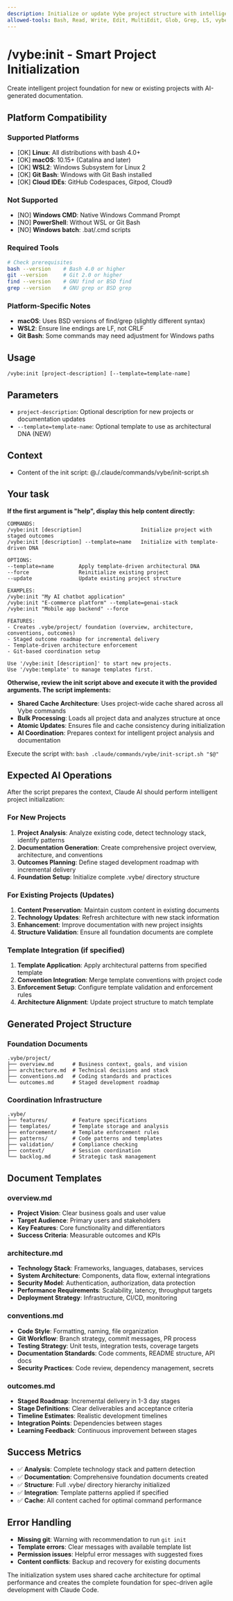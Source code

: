 ```yaml
---
description: Initialize or update Vybe project structure with intelligent analysis
allowed-tools: Bash, Read, Write, Edit, MultiEdit, Glob, Grep, LS, vybe-cache.get, vybe-cache.set, vybe-cache.mget, vybe-cache.mset
---
```


# /vybe:init - Smart Project Initialization

Create intelligent project foundation for new or existing projects with AI-generated documentation.

## Platform Compatibility

### Supported Platforms
- [OK] **Linux**: All distributions with bash 4.0+
- [OK] **macOS**: 10.15+ (Catalina and later)
- [OK] **WSL2**: Windows Subsystem for Linux 2
- [OK] **Git Bash**: Windows with Git Bash installed
- [OK] **Cloud IDEs**: GitHub Codespaces, Gitpod, Cloud9

### Not Supported
- [NO] **Windows CMD**: Native Windows Command Prompt
- [NO] **PowerShell**: Without WSL or Git Bash
- [NO] **Windows batch**: .bat/.cmd scripts

### Required Tools
```bash
# Check prerequisites
bash --version    # Bash 4.0 or higher
git --version     # Git 2.0 or higher
find --version    # GNU find or BSD find
grep --version    # GNU grep or BSD grep
```

### Platform-Specific Notes
- **macOS**: Uses BSD versions of find/grep (slightly different syntax)
- **WSL2**: Ensure line endings are LF, not CRLF
- **Git Bash**: Some commands may need adjustment for Windows paths

## Usage
```
/vybe:init [project-description] [--template=template-name]
```

## Parameters
- `project-description`: Optional description for new projects or documentation updates
- `--template=template-name`: Optional template to use as architectural DNA (NEW)

## Context
- Content of the init script: @./.claude/commands/vybe/init-script.sh

## Your task

**If the first argument is "help", display this help content directly:**

```
COMMANDS:
/vybe:init [description]                   Initialize project with staged outcomes
/vybe:init [description] --template=name   Initialize with template-driven DNA

OPTIONS:
--template=name        Apply template-driven architectural DNA
--force                Reinitialize existing project
--update               Update existing project structure

EXAMPLES:
/vybe:init "My AI chatbot application"
/vybe:init "E-commerce platform" --template=genai-stack
/vybe:init "Mobile app backend" --force

FEATURES:
- Creates .vybe/project/ foundation (overview, architecture, conventions, outcomes)
- Staged outcome roadmap for incremental delivery
- Template-driven architecture enforcement
- Git-based coordination setup

Use '/vybe:init [description]' to start new projects.
Use '/vybe:template' to manage templates first.
```

**Otherwise, review the init script above and execute it with the provided arguments. The script implements:**

- **Shared Cache Architecture**: Uses project-wide cache shared across all Vybe commands
- **Bulk Processing**: Loads all project data and analyzes structure at once
- **Atomic Updates**: Ensures file and cache consistency during initialization
- **AI Coordination**: Prepares context for intelligent project analysis and documentation

Execute the script with: `bash .claude/commands/vybe/init-script.sh "$@"`

## Expected AI Operations

After the script prepares the context, Claude AI should perform intelligent project initialization:

### For New Projects
1. **Project Analysis**: Analyze existing code, detect technology stack, identify patterns
2. **Documentation Generation**: Create comprehensive project overview, architecture, and conventions
3. **Outcomes Planning**: Define staged development roadmap with incremental delivery
4. **Foundation Setup**: Initialize complete .vybe/ directory structure

### For Existing Projects (Updates)
1. **Content Preservation**: Maintain custom content in existing documents
2. **Technology Updates**: Refresh architecture with new stack information
3. **Enhancement**: Improve documentation with new project insights
4. **Structure Validation**: Ensure all foundation documents are complete

### Template Integration (if specified)
1. **Template Application**: Apply architectural patterns from specified template
2. **Convention Integration**: Merge template conventions with project code
3. **Enforcement Setup**: Configure template validation and enforcement rules
4. **Architecture Alignment**: Update project structure to match template

## Generated Project Structure

### Foundation Documents
```
.vybe/project/
├── overview.md      # Business context, goals, and vision
├── architecture.md  # Technical decisions and stack
├── conventions.md   # Coding standards and practices
└── outcomes.md      # Staged development roadmap
```

### Coordination Infrastructure
```
.vybe/
├── features/        # Feature specifications
├── templates/       # Template storage and analysis
├── enforcement/     # Template enforcement rules
├── patterns/        # Code patterns and templates
├── validation/      # Compliance checking
├── context/         # Session coordination
└── backlog.md       # Strategic task management
```

## Document Templates

### overview.md
- **Project Vision**: Clear business goals and user value
- **Target Audience**: Primary users and stakeholders
- **Key Features**: Core functionality and differentiators
- **Success Criteria**: Measurable outcomes and KPIs

### architecture.md
- **Technology Stack**: Frameworks, languages, databases, services
- **System Architecture**: Components, data flow, external integrations
- **Security Model**: Authentication, authorization, data protection
- **Performance Requirements**: Scalability, latency, throughput targets
- **Deployment Strategy**: Infrastructure, CI/CD, monitoring

### conventions.md
- **Code Style**: Formatting, naming, file organization
- **Git Workflow**: Branch strategy, commit messages, PR process
- **Testing Strategy**: Unit tests, integration tests, coverage targets
- **Documentation Standards**: Code comments, README structure, API docs
- **Security Practices**: Code review, dependency management, secrets

### outcomes.md
- **Staged Roadmap**: Incremental delivery in 1-3 day stages
- **Stage Definitions**: Clear deliverables and acceptance criteria
- **Timeline Estimates**: Realistic development timelines
- **Integration Points**: Dependencies between stages
- **Learning Feedback**: Continuous improvement between stages

## Success Metrics
- ✅ **Analysis**: Complete technology stack and pattern detection
- ✅ **Documentation**: Comprehensive foundation documents created
- ✅ **Structure**: Full .vybe/ directory hierarchy initialized
- ✅ **Integration**: Template patterns applied if specified
- ✅ **Cache**: All content cached for optimal command performance

## Error Handling
- **Missing git**: Warning with recommendation to run `git init`
- **Template errors**: Clear messages with available template list
- **Permission issues**: Helpful error messages with suggested fixes
- **Content conflicts**: Backup and recovery for existing documents

The initialization system uses shared cache architecture for optimal performance and creates the complete foundation for spec-driven agile development with Claude Code.